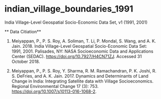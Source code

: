 # indian_village_boundaries_1991
India Village-Level Geospatial Socio-Economic Data Set, v1 (1991, 2001)

** Data Citiation**
1. Meiyappan, P., P. S. Roy, A. Soliman, T. Li, P. Mondal, S. Wang, and A. K. Jain. 2018. India Village-Level Geospatial Socio-Economic Data Set: 1991, 2001. Palisades, NY: NASA Socioeconomic Data and Applications Center (SEDAC). https://doi.org/10.7927/H4CN71ZJ. Accessed 31 October 2018.

1. Meiyappan, P., P. S. Roy, Y. Sharma, R. M. Ramachandran, P. K. Joshi, R. S. DeFries, and A. K. Jain. 2017. Dynamics and Determinants of Land Change in India: Integrating Satellite data with Village Socioeconomics. Regional Environmental Change 17 (3): 753. https://doi.org/10.1007/s10113-016-1068-2. 
